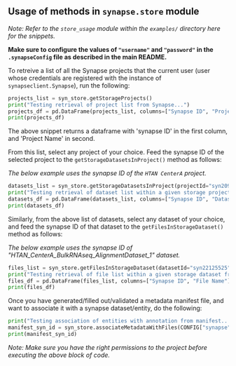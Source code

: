 ## Usage of methods in `synapse.store` module

_Note: Refer to the `store_usage` module within the `examples/` directory here for the snippets._

**Make sure to configure the values of `"username"` and `"password"` in the `.synapseConfig` file as described in the main README.**

To retreive a list of all the Synapse projects that the current user (user whose credentials are registered with the instance of `synapseclient.Synapse`), run the following:

```python
projects_list = syn_store.getStorageProjects()
print("Testing retrieval of project list from Synapse...")
projects_df = pd.DataFrame(projects_list, columns=["Synapse ID", "Project Name"])
print(projects_df)
```
The above snippet returns a dataframe with 'synapse ID' in the first column, and 'Project Name' in second.

From this list, select any project of your choice. Feed the synapse ID of the selected project to the `getStorageDatasetsInProject()` method as follows:

_The below example uses the synapse ID of the `HTAN CenterA` project._

```python
datasets_list = syn_store.getStorageDatasetsInProject(projectId="syn20977135")
print("Testing retrieval of dataset list within a given storage project from Synapse...")
datasets_df = pd.DataFrame(datasets_list, columns=["Synapse ID", "Dataset Name"])
print(datasets_df)
```

Similarly, from the above list of datasets, select any dataset of your choice, and feed the synapse ID of that dataset to the `getFilesInStorageDataset()` method as follows:

_The below example uses the synapse ID of "HTAN_CenterA_BulkRNAseq_AlignmentDataset_1" dataset._

```python
files_list = syn_store.getFilesInStorageDataset(datasetId="syn22125525")
print("Testing retrieval of file list within a given storage dataset from Synapse")
files_df = pd.DataFrame(files_list, columns=["Synapse ID", "File Name"])
print(files_df)
```

Once you have generated/filled out/validated a metadata manifest file, and want to associate it with a synapse dataset/entity, do the following:

```python
print("Testing association of entities with annotation from manifest...")
manifest_syn_id = syn_store.associateMetadataWithFiles(CONFIG["synapse"]["manifest_filename"], "syn21984120")
print(manifest_syn_id)
```

_Note: Make sure you have the right permissions to the project before executing the above block of code._